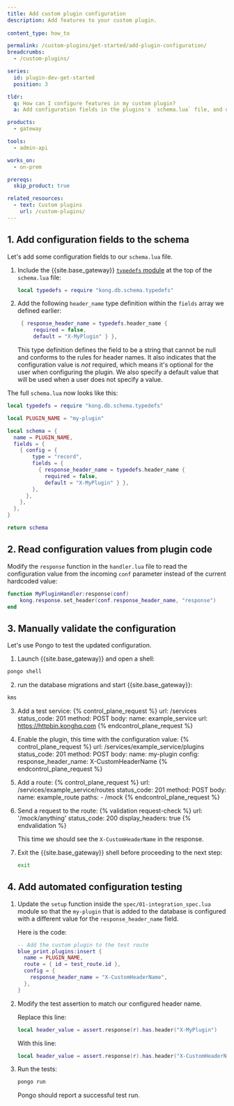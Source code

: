 ```yaml
---
title: Add custom plugin configuration
description: Add features to your custom plugin.
  
content_type: how_to

permalink: /custom-plugins/get-started/add-plugin-configuration/
breadcrumbs:
  - /custom-plugins/

series:
  id: plugin-dev-get-started
  position: 3

tldr:
  q: How can I configure features in my custom plugin?
  a: Add configuration fields in the plugins's `schema.lua` file, and define the features using the configuration fields in `handler.lua`.

products:
  - gateway

tools:
  - admin-api

works_on:
  - on-prem

prereqs:
  skip_product: true

related_resources:
  - text: Custom plugins
    url: /custom-plugins/
---
```


## 1. Add configuration fields to the schema 

Let's add some configuration fields to our `schema.lua` file.

1. Include the {{site.base_gateway}} [`typedefs` module](https://github.com/Kong/kong/blob/master/kong/db/schema/typedefs.lua) at the top of the `schema.lua` file:
   ```lua
   local typedefs = require "kong.db.schema.typedefs"
   ```

1. Add the following `header_name` type definition within the `fields` array we defined earlier:
   ```lua
    { response_header_name = typedefs.header_name {
        required = false,
        default = "X-MyPlugin" } },
   ```
   This type definition defines the field to be a string that cannot be null and conforms to the rules for header names. It also indicates that the configuration value is *not* required, which means it's optional for the user when configuring the plugin. We also specify a  default value that will be used when a user does not specify a value.

The full `schema.lua` now looks like this:
```lua
local typedefs = require "kong.db.schema.typedefs"

local PLUGIN_NAME = "my-plugin"

local schema = {
  name = PLUGIN_NAME,
  fields = {
    { config = {
        type = "record",
        fields = {
          { response_header_name = typedefs.header_name {
            required = false,
            default = "X-MyPlugin" } },
        },
      },
    },
  },
}

return schema
```

## 2. Read configuration values from plugin code 

Modify the `response` function in the `handler.lua` file to read the configuration value from the incoming `conf` parameter instead of the current hardcoded value:
```lua
function MyPluginHandler:response(conf)
    kong.response.set_header(conf.response_header_name, "response")
end
```

## 3. Manually validate the configuration

Let's use Pongo to test the updated configuration.

1. Launch {{site.base_gateway}} and open a shell:
  ```sh
  pongo shell
  ```

2. run the database migrations and start {{site.base_gateway}}:
  ```sh
  kms
  ```

3. Add a test service:
   {% control_plane_request %}
   url: /services
   status_code: 201
   method: POST
   body:
       name: example_service
       url: https://httpbin.konghq.com
   {% endcontrol_plane_request %}

4. Enable the plugin, this time with the configuration value:
   {% control_plane_request %}
   url: /services/example_service/plugins
   status_code: 201
   method: POST
   body:
       name: my-plugin
       config:
         response_header_name: X-CustomHeaderName
   {% endcontrol_plane_request %}

5. Add a route:
   {% control_plane_request %}
   url: /services/example_service/routes
   status_code: 201
   method: POST
   body:
       name: example_route
       paths:
         - /mock
   {% endcontrol_plane_request %}

6. Send a request to the route:
   {% validation request-check %}
   url: '/mock/anything'
   status_code: 200
   display_headers: true
   {% endvalidation %}

   This time we should see the `X-CustomHeaderName` in the response.

7. Exit the {{site.base_gateway}} shell before proceeding to the next step:
   ```sh
   exit
   ```

## 4. Add automated configuration testing

1. Update the `setup` function inside the `spec/01-integration_spec.lua` module so that the `my-plugin` that is
added to the database is configured with a different value for the `response_header_name` field.

   Here is the code:
   ```lua
   -- Add the custom plugin to the test route
   blue_print.plugins:insert {
     name = PLUGIN_NAME, 
     route = { id = test_route.id },
     config = {
       response_header_name = "X-CustomHeaderName",
     },
   }
   ```

1. Modify the test assertion to match our configured header name.

   Replace this line:
   ```lua
   local header_value = assert.response(r).has.header("X-MyPlugin")
   ```

   With this line:
   ```lua
   local header_value = assert.response(r).has.header("X-CustomHeaderName")
   ```

1. Run the tests:
   ```sh
   pongo run
   ```
   Pongo should report a successful test run.